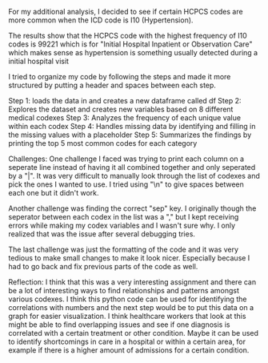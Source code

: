 For my additional analysis, I decided to see if certain HCPCS codes are more common when the ICD code is I10 (Hypertension).

The results show that the HCPCS code with the highest frequency of I10 codes is 99221 which is for "Initial Hospital Inpatient or Observation Care" which makes sense as hypertension is something usually detected during a initial hospital visit

I tried to organize my code by following the steps and made it more structured by putting a header and spaces between each step.

Step 1: loads the data in and creates a new dataframe called df
Step 2: Explores the dataset and creates new variables based on 8 different medical codexes
Step 3: Analyzes the frequency of each unique value within each codex
Step 4: Handles missing data by identifying and filling in the missing values with a placeholder
Step 5: Summarizes the findings by printing the top 5 most common codes for each category

Challenges:
One challenge I faced was trying to print each column on a seperate line instead of having it all combined together and only seperated by a "|". It was very difficult to manually look through the list of codexes and pick the ones I wanted to use. I tried using "\n" to give spaces between each one but it didn't work.

Another challenge was finding the correct "sep" key. I originally though the seperator between each codex in the list was a "," but I kept receiving errors while making my codex variables and I wasn't sure why. I only realized that was the issue after several debugging tries.

The last challenge was just the formatting of the code and it was very tedious to make small changes to make it look nicer. Especially because I had to go back and fix previous parts of the code as well.


Reflection:
I think that this was a very interesting assignment and there can be a lot of interesting ways to find relationships and patterns amongst various codexes. I think this python code can be used for identifying the correlations with numbers and the next step would be to put this data on a graph for easier visualization. I think healthcare workers that look at this might be able to find overlapping issues and see if one diagnosis is correlated with a certain treatment or other condition. Maybe it can be used to identify shortcomings in care in a hospital or within a certain area, for example if there is a higher amount of admissions for a certain condition.
